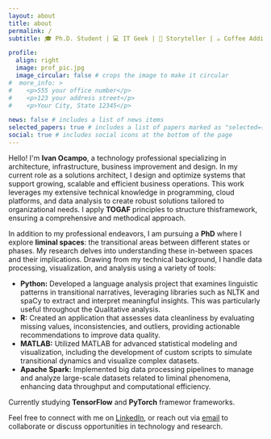 ```yaml
---
layout: about
title: about
permalink: /
subtitle: 🎓 Ph.D. Student | 💻 IT Geek | 📖 Storyteller | ☕ Coffee Addict | 📚 Lifelong Learner 

profile:
  align: right
  image: prof_pic.jpg
  image_circular: false # crops the image to make it circular
#  more_info: >
#    <p>555 your office number</p>
#    <p>123 your address street</p>
#    <p>Your City, State 12345</p>

news: false # includes a list of news items
selected_papers: true # includes a list of papers marked as "selected={true}"
social: true # includes social icons at the bottom of the page
---
```


Hello! I'm **Ivan Ocampo**, a technology professional specializing in architecture, infrastructure, business improvement and design. In my current role as a solutions architect, I design and optimize systems that support growing, scalable and efficient business operations. This work leverages my extensive technical knowledge in programming, cloud platforms, and data analysis to create robust solutions tailored to organizational needs. I apply **TOGAF** principles to structure thisframework, ensuring a comprehensive and methodical approach.

In addition to my professional endeavors, I am pursuing a **PhD** where I explore **liminal spaces**: the transitional areas between different states or phases. My research delves into understanding these in-between spaces and their implications. Drawing from my technical background, I handle data processing, visualization, and analysis using a variety of tools:

- **Python:** Developed a language analysis project that examines linguistic patterns in transitional narratives, leveraging libraries such as NLTK and spaCy to extract and interpret meaningful insights. This was particularly useful throughout the Qualitative analysis.
- **R:** Created an application that assesses data cleanliness by evaluating missing values, inconsistencies, and outliers, providing actionable recommendations to improve data quality.
- **MATLAB:** Utilized MATLAB for advanced statistical modeling and visualization, including the development of custom scripts to simulate transitional dynamics and visualize complex datasets.
- **Apache Spark:** Implemented big data processing pipelines to manage and analyze large-scale datasets related to liminal phenomena, enhancing data throughput and computational efficiency.

Currently studying **TensorFlow** and **PyTorch** framewor frameworks.

Feel free to connect with me on [LinkedIn](https://www.linkedin.com/in/ivanocampo), or reach out via [email](mailto:ivan@ivanocampo.com) to collaborate or discuss opportunities in technology and research.


